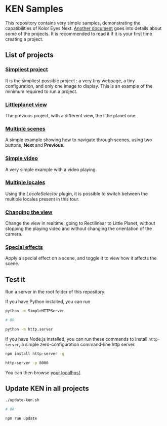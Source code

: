 # KEN Samples

This repository contains very simple samples, demonstrating the capatibilities of Kolor Eyes Next. [Another document](EXPLANATIONS.md) goes into details about some of the projects. It is recommended to read it if it is your first time creating a project.

## List of projects

### [Simpliest project](01-simple-tour/)

It is the simpliest possible project : a very tiny webpage, a tiny configuration, and only one image to display. This is an example of the minimum required to run a project.

### [Littleplanet view](02-littleplanet/)

The previous project, with a different view, the little planet one.

### [Multiple scenes](03-multiple-scenes/)

A simple example showing how to navigate through scenes, using two buttons, **Next** and **Previous**.

### [Simple video](04-video/)

A very simple example with a video playing.

### [Multiple locales](05-multiple-locales/)

Using the *LocaleSelector* plugin, it is possible to switch between the multiple locales present in this tour.

### [Changing the view](06-change-view/)

Change the view in realtime, going to Rectilinear to Little Planet, without stopping the playing video and without changing the orientation of the camera.

### [Special effects](07-special-effects/)

Apply a special effect on a scene, and toggle it to view how it affects the scene.

## Test it

Run a server in the root folder of this repository.

If you have Python installed, you can run
````bash
python -m SimpleHTTPServer

# OR

python -m http.server
````

If you have Node.js installed, you can run these commands to install `http-server`, a simple zero-configuration command-line http server.
````bash
npm install http-server -g

http-server -p 8000
````

You can then browse [your localhost](http://localhost:8000).

## Update KEN in all projects

````bash
./update-ken.sh

# OR

npm run update
````